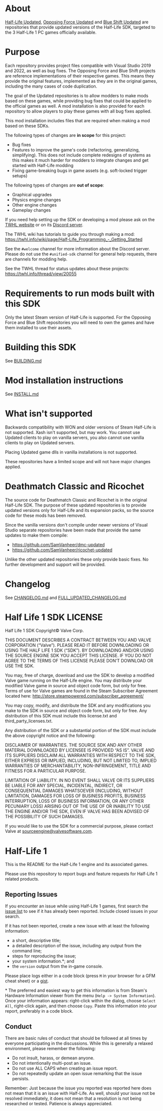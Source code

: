 About
======================

[Half-Life Updated](https://github.com/SamVanheer/halflife-updated), [Opposing Force Updated](https://github.com/SamVanheer/halflife-op4-updated) and [Blue Shift Updated](https://github.com/SamVanheer/halflife-bs-updated) are repositories that provide updated versions of the Half-Life SDK, targeted to the 3 Half-Life 1 PC games officially available.

Purpose
======================

Each repository provides project files compatible with Visual Studio 2019 and 2022, as well as bug fixes. The Opposing Force and Blue Shift projects are reference implementations of their respective games. This means they provide the original features, implemented as they are in the original games, including the many cases of code duplication.

The goal of the Updated repositories is to allow modders to make mods based on these games, while providing bug fixes that could be applied to the official games as well. A mod installation is also provided for each repository to allow players to play these games with all bug fixes applied.

This mod installation includes files that are required when making a mod based on these SDKs.

The following types of changes are **in scope** for this project:
* Bug fixes
* Features to improve the game's code (refactoring, generalizing, simplifying). This does not include complete redesigns of systems as this makes it much harder for modders to integrate changes and get started with Half-Life modding
* Fixing game-breaking bugs in game assets (e.g. soft-locked trigger setups)

The following types of changes are **out of scope**:
* Graphical upgrades
* Physics engine changes
* Other engine changes
* Gameplay changes

If you need help setting up the SDK or developing a mod please ask on the [TWHL website](https://twhl.info/) or on its [Discord server](https://discord.gg/jEw8EqD).

The TWHL wiki has tutorials to guide you through making a mod: https://twhl.info/wiki/page/Half-Life_Programming_-_Getting_Started

See the `#welcome` channel for more information about the Discord server. Please do not use the `#unified-sdk` channel for general help requests, there are channels for modding help.

See the TWHL thread for status updates about these projects: https://twhl.info/thread/view/20055

Requirements to run mods built with this SDK
======================

Only the latest Steam version of Half-Life is supported. For the Opposing Force and Blue Shift repositories you will need to own the games and have them installed to use their assets.

Building this SDK
======================

See [BUILDING.md](BUILDING.md)

Mod installation instructions
======================

See [INSTALL.md](INSTALL.md)

What isn't supported
======================

Backwards compatibility with WON and older versions of Steam Half-Life is not supported. Xash isn't supported, but may work. You cannot use Updated clients to play on vanilla servers, you also cannot use vanilla clients to play on Updated servers.

Placing Updated game dlls in vanilla installations is not supported.

These repositories have a limited scope and will not have major changes applied.

Deathmatch Classic and Ricochet
======================

The source code for Deathmatch Classic and Ricochet is in the original Half-Life SDK. The purpose of these updated repositories is to provide updated versions only for Half-Life and its expansion packs, so the source code for these mods has been removed.

Since the vanilla versions don't compile under newer versions of Visual Studio separate repositories have been made that provide the same updates to make them compile:
* https://github.com/SamVanheer/dmc-updated
* https://github.com/SamVanheer/ricochet-updated

Unlike the other updated repositories these only provide basic fixes. No further development and support will be provided.

Changelog
======================

See [CHANGELOG.md](CHANGELOG.md) and [FULL_UPDATED_CHANGELOG.md](FULL_UPDATED_CHANGELOG.md)

Half Life 1 SDK LICENSE
======================

Half Life 1 SDK Copyright© Valve Corp.  

THIS DOCUMENT DESCRIBES A CONTRACT BETWEEN YOU AND VALVE CORPORATION (“Valve”).  PLEASE READ IT BEFORE DOWNLOADING OR USING THE HALF LIFE 1 SDK (“SDK”). BY DOWNLOADING AND/OR USING THE SOURCE ENGINE SDK YOU ACCEPT THIS LICENSE. IF YOU DO NOT AGREE TO THE TERMS OF THIS LICENSE PLEASE DON’T DOWNLOAD OR USE THE SDK.

You may, free of charge, download and use the SDK to develop a modified Valve game running on the Half-Life engine.  You may distribute your modified Valve game in source and object code form, but only for free. Terms of use for Valve games are found in the Steam Subscriber Agreement located here: http://store.steampowered.com/subscriber_agreement/ 

You may copy, modify, and distribute the SDK and any modifications you make to the SDK in source and object code form, but only for free.  Any distribution of this SDK must include this license.txt and third_party_licenses.txt.  
 
Any distribution of the SDK or a substantial portion of the SDK must include the above copyright notice and the following: 

DISCLAIMER OF WARRANTIES.  THE SOURCE SDK AND ANY OTHER MATERIAL DOWNLOADED BY LICENSEE IS PROVIDED “AS IS”.  VALVE AND ITS SUPPLIERS DISCLAIM ALL WARRANTIES WITH RESPECT TO THE SDK, EITHER EXPRESS OR IMPLIED, INCLUDING, BUT NOT LIMITED TO, IMPLIED WARRANTIES OF MERCHANTABILITY, NON-INFRINGEMENT, TITLE AND FITNESS FOR A PARTICULAR PURPOSE.  

LIMITATION OF LIABILITY.  IN NO EVENT SHALL VALVE OR ITS SUPPLIERS BE LIABLE FOR ANY SPECIAL, INCIDENTAL, INDIRECT, OR CONSEQUENTIAL DAMAGES WHATSOEVER (INCLUDING, WITHOUT LIMITATION, DAMAGES FOR LOSS OF BUSINESS PROFITS, BUSINESS INTERRUPTION, LOSS OF BUSINESS INFORMATION, OR ANY OTHER PECUNIARY LOSS) ARISING OUT OF THE USE OF OR INABILITY TO USE THE ENGINE AND/OR THE SDK, EVEN IF VALVE HAS BEEN ADVISED OF THE POSSIBILITY OF SUCH DAMAGES.  
 
 
If you would like to use the SDK for a commercial purpose, please contact Valve at sourceengine@valvesoftware.com.


Half-Life 1
======================

This is the README for the Half-Life 1 engine and its associated games.

Please use this repository to report bugs and feature requests for Half-Life 1 related products.

Reporting Issues
----------------

If you encounter an issue while using Half-Life 1 games, first search the [issue list](https://github.com/ValveSoftware/halflife/issues) to see if it has already been reported. Include closed issues in your search.

If it has not been reported, create a new issue with at least the following information:

- a short, descriptive title;
- a detailed description of the issue, including any output from the command line;
- steps for reproducing the issue;
- your system information.\*; and
- the `version` output from the in‐game console.

Please place logs either in a code block (press `M` in your browser for a GFM cheat sheet) or a [gist](https://gist.github.com).

\* The preferred and easiest way to get this information is from Steam's Hardware Information viewer from the menu (`Help -> System Information`). Once your information appears: right-click within the dialog, choose `Select All`, right-click again, and then choose `Copy`. Paste this information into your report, preferably in a code block.

Conduct
-------


There are basic rules of conduct that should be followed at all times by everyone participating in the discussions.  While this is generally a relaxed environment, please remember the following:

- Do not insult, harass, or demean anyone.
- Do not intentionally multi-post an issue.
- Do not use ALL CAPS when creating an issue report.
- Do not repeatedly update an open issue remarking that the issue persists.

Remember: Just because the issue you reported was reported here does not mean that it is an issue with Half-Life.  As well, should your issue not be resolved immediately, it does not mean that a resolution is not being researched or tested.  Patience is always appreciated.

